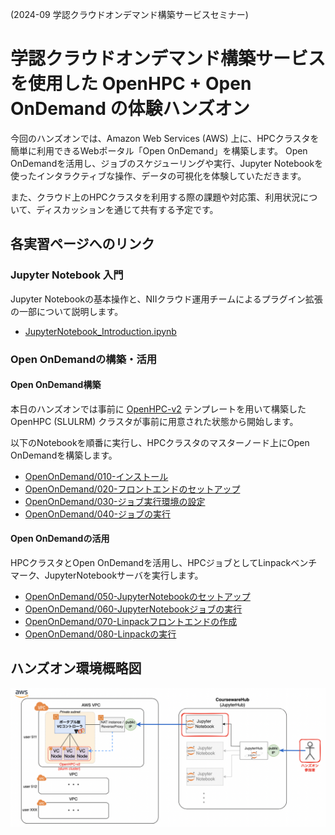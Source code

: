 (2024-09 学認クラウドオンデマンド構築サービスセミナー)

# 学認クラウドオンデマンド構築サービスを使用した OpenHPC + Open OnDemand の体験ハンズオン

今回のハンズオンでは、Amazon Web Services (AWS) 上に、HPCクラスタを簡単に利用できるWebポータル「Open OnDemand」を構築します。
Open OnDemandを活用し、ジョブのスケジューリングや実行、Jupyter Notebookを使ったインタラクティブな操作、データの可視化を体験していただきます。

また、クラウド上のHPCクラスタを利用する際の課題や対応策、利用状況について、ディスカッションを通じて共有する予定です。

## 各実習ページへのリンク

### Jupyter Notebook 入門

Jupyter Notebookの基本操作と、NIIクラウド運用チームによるプラグイン拡張の一部について説明します。

- [JupyterNotebook_Introduction.ipynb](JupyterNotebook_Introduction.ipynb)

### Open OnDemandの構築・活用

#### Open OnDemand構築

本日のハンズオンでは事前に [OpenHPC-v2](./OpenHPC-v2/) テンプレートを用いて構築したOpenHPC (SLULRM) クラスタが事前に用意された状態から開始します。

以下のNotebookを順番に実行し、HPCクラスタのマスターノード上にOpen OnDemandを構築します。

- [OpenOnDemand/010-インストール](OpenOnDemand/010-インストール.ipynb)
- [OpenOnDemand/020-フロントエンドのセットアップ](OpenOnDemand/020-フロントエンドのセットアップ.ipynb)
- [OpenOnDemand/030-ジョブ実行環境の設定](OpenOnDemand/030-ジョブ実行環境の設定.ipynb)
- [OpenOnDemand/040-ジョブの実行](OpenOnDemand/040-ジョブの実行.ipynb)

#### Open OnDemandの活用

HPCクラスタとOpen OnDemandを活用し、HPCジョブとしてLinpackベンチマーク、JupyterNotebookサーバを実行します。

- [OpenOnDemand/050-JupyterNotebookのセットアップ](OpenOnDemand/050-JupyterNotebookのセットアップ.ipynb)
- [OpenOnDemand/060-JupyterNotebookジョブの実行](OpenOnDemand/060-JupyterNotebookジョブの実行.ipynb)
- [OpenOnDemand/070-Linpackフロントエンドの作成](OpenOnDemand/070-Linpackフロントエンドの作成.ipynb)
- [OpenOnDemand/080-Linpackの実行](OpenOnDemand/080-Linpackの実行.ipynb)

## ハンズオン環境概略図

![](images/000-004-handson.png)
